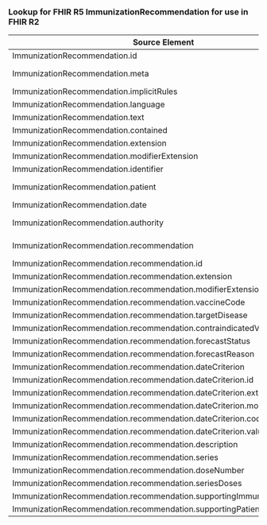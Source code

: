 ### Lookup for FHIR R5 ImmunizationRecommendation for use in FHIR R2

| Source Element | Usage | Target |
| -------------- | ----- | ------ |
| ImmunizationRecommendation.id | UseElementSameName | ImmunizationRecommendation.id |
| ImmunizationRecommendation.meta | UseExtension | http://hl7.org/fhir/5.0/StructureDefinition/extension-ImmunizationRecommendation.meta |
| ImmunizationRecommendation.implicitRules | UseElementSameName | ImmunizationRecommendation.implicitRules |
| ImmunizationRecommendation.language | UseElementSameName | ImmunizationRecommendation.language |
| ImmunizationRecommendation.text | UseElementSameName | ImmunizationRecommendation.text |
| ImmunizationRecommendation.contained | UseElementSameName | ImmunizationRecommendation.contained |
| ImmunizationRecommendation.extension | UseElementSameName | ImmunizationRecommendation.extension |
| ImmunizationRecommendation.modifierExtension | UseElementSameName | ImmunizationRecommendation.modifierExtension |
| ImmunizationRecommendation.identifier | UseElementSameName | ImmunizationRecommendation.identifier |
| ImmunizationRecommendation.patient | UseExtension | http://hl7.org/fhir/5.0/StructureDefinition/extension-ImmunizationRecommendation.patient |
| ImmunizationRecommendation.date | UseElementRenamed | ImmunizationRecommendation.recommendation.date |
| ImmunizationRecommendation.authority | UseExtension | http://hl7.org/fhir/5.0/StructureDefinition/extension-ImmunizationRecommendation.authority |
| ImmunizationRecommendation.recommendation | UseExtension | http://hl7.org/fhir/5.0/StructureDefinition/extension-ImmunizationRecommendation.recommendation |
| ImmunizationRecommendation.recommendation.id | UseExtensionFromAncestor | - |
| ImmunizationRecommendation.recommendation.extension | UseExtensionFromAncestor | - |
| ImmunizationRecommendation.recommendation.modifierExtension | UseExtensionFromAncestor | - |
| ImmunizationRecommendation.recommendation.vaccineCode | UseExtensionFromAncestor | - |
| ImmunizationRecommendation.recommendation.targetDisease | UseExtensionFromAncestor | - |
| ImmunizationRecommendation.recommendation.contraindicatedVaccineCode | UseExtensionFromAncestor | - |
| ImmunizationRecommendation.recommendation.forecastStatus | UseExtensionFromAncestor | - |
| ImmunizationRecommendation.recommendation.forecastReason | UseExtensionFromAncestor | - |
| ImmunizationRecommendation.recommendation.dateCriterion | UseExtensionFromAncestor | - |
| ImmunizationRecommendation.recommendation.dateCriterion.id | UseExtensionFromAncestor | - |
| ImmunizationRecommendation.recommendation.dateCriterion.extension | UseExtensionFromAncestor | - |
| ImmunizationRecommendation.recommendation.dateCriterion.modifierExtension | UseExtensionFromAncestor | - |
| ImmunizationRecommendation.recommendation.dateCriterion.code | UseExtensionFromAncestor | - |
| ImmunizationRecommendation.recommendation.dateCriterion.value | UseExtensionFromAncestor | - |
| ImmunizationRecommendation.recommendation.description | UseExtensionFromAncestor | - |
| ImmunizationRecommendation.recommendation.series | UseExtensionFromAncestor | - |
| ImmunizationRecommendation.recommendation.doseNumber | UseExtensionFromAncestor | - |
| ImmunizationRecommendation.recommendation.seriesDoses | UseExtensionFromAncestor | - |
| ImmunizationRecommendation.recommendation.supportingImmunization | UseExtensionFromAncestor | - |
| ImmunizationRecommendation.recommendation.supportingPatientInformation | UseExtensionFromAncestor | - |
